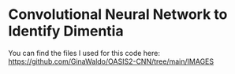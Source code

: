 # Convolutional Neural Network to Identify Dimentia
You can find the files I used for this code here: https://github.com/GinaWaldo/OASIS2-CNN/tree/main/IMAGES
